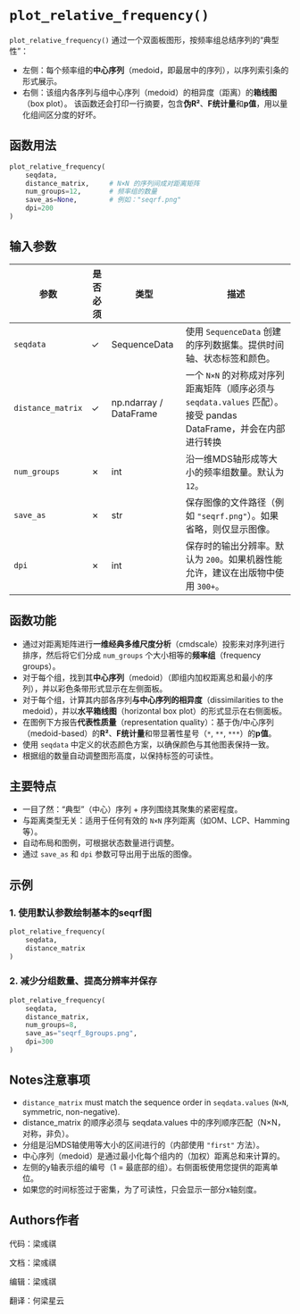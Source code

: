 <!--
 * @Author: Yuqi Liang dawson1900@live.com
 * @Date: 2025-09-12 14:02:27
 * @LastEditors: Yuqi Liang dawson1900@live.com
 * @LastEditTime: 2025-09-12 14:14:51
 * @FilePath: /SequenzoWebsite/docs/en/visualization/plot_relative_frequency.md
 * @Description: 这是默认设置,请设置`customMade`, 打开koroFileHeader查看配置 进行设置: https://github.com/OBKoro1/koro1FileHeader/wiki/%E9%85%8D%E7%BD%AE
-->
# `plot_relative_frequency()`

`plot_relative_frequency()`  通过一个双面板图形，按频率组总结序列的“典型性”：

* 左侧：每个频率组的**中心序列**（medoid，即最居中的序列），以序列索引条的形式展示。
* 右侧：该组内各序列与组中心序列（medoid）的相异度（距离）的**箱线图**（box plot）。
  该函数还会打印一行摘要，包含**伪R²**、**F统计量**和**p值**，用以量化组间区分度的好坏。

## 函数用法

```python
plot_relative_frequency(
    seqdata,
    distance_matrix,     # N×N 的序列间成对距离矩阵
    num_groups=12,       # 频率组的数量
    save_as=None,        # 例如："seqrf.png"
    dpi=200
)
```

## 输入参数

| 参数         | 是否必须 | 类型                     | 描述                                                                            |
| -------- |------|------------------------|-------------------------------------------------------------------------------|
| `seqdata` | ✓    | SequenceData           | 使用 `SequenceData` 创建的序列数据集。提供时间轴、状态标签和颜色。                                     |
| `distance_matrix` | ✓    | np.ndarray / DataFrame | 一个 `N×N` 的对称成对序列距离矩阵（顺序必须与 `seqdata.values` 匹配）。接受 pandas DataFrame，并会在内部进行转换 |
| `num_groups` | ✗    | int                    | 沿一维MDS轴形成等大小的频率组数量。默认为 `12`。                                                  |
| `save_as` | ✗    | str                    | 保存图像的文件路径（例如 `"seqrf.png"`）。如果省略，则仅显示图像。                                      |
| `dpi`    | ✗    | int                    | 保存时的输出分辨率。默认为 `200`。如果机器性能允许，建议在出版物中使用 `300+`。                                |

## 函数功能

* 通过对距离矩阵进行**一维经典多维尺度分析**（cmdscale）投影来对序列进行排序，然后将它们分成 `num_groups` 个大小相等的**频率组**（frequency groups）。
* 对于每个组，找到其**中心序列**（medoid）（即组内加权距离总和最小的序列），并以彩色条带形式显示在左侧面板。
* 对于每个组，计算其内部各序列**与中心序列的相异度**（dissimilarities to the medoid），并以**水平箱线图**（horizontal box plot）的形式显示在右侧面板。
* 在图例下方报告**代表性质量**（representation quality）：基于伪/中心序列（medoid-based）的**R²**、**F统计量**和带显著性星号（`*`, `**`, `***`）的**p值**。
* 使用 `seqdata` 中定义的状态颜色方案，以确保颜色与其他图表保持一致。
* 根据组的数量自动调整图形高度，以保持标签的可读性。

## 主要特点

* 一目了然：“典型”（中心）序列 + 序列围绕其聚集的紧密程度。
* 与距离类型无关：适用于任何有效的 `N×N` 序列距离（如OM、LCP、Hamming等）。
* 自动布局和图例，可根据状态数量进行调整。
* 通过 `save_as` 和 `dpi` 参数可导出用于出版的图像。
  
## 示例

### 1. 使用默认参数绘制基本的seqrf图

```python
plot_relative_frequency(
    seqdata,
    distance_matrix
)
```

### 2. 减少分组数量、提高分辨率并保存

```python
plot_relative_frequency(
    seqdata,
    distance_matrix,
    num_groups=8,
    save_as="seqrf_8groups.png",
    dpi=300
)
```

## Notes注意事项

* `distance_matrix` must match the sequence order in `seqdata.values` (`N×N`, symmetric, non-negative).
* distance_matrix 的顺序必须与 seqdata.values 中的序列顺序匹配（N×N，对称，非负）。
* 分组是沿MDS轴使用等大小的区间进行的（内部使用 `"first"` 方法）。
* 中心序列（medoid）是通过最小化每个组内的（加权）距离总和来计算的。
* 左侧的y轴表示组的编号（1 = 最底部的组）。右侧面板使用您提供的距离单位。
* 如果您的时间标签过于密集，为了可读性，只会显示一部分x轴刻度。

## Authors作者

代码：梁彧祺

文档：梁彧祺

编辑：梁彧祺

翻译：何梁星云
